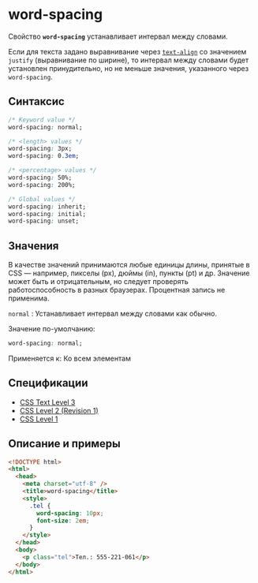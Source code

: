 # word-spacing

Свойство **`word-spacing`** устанавливает интервал между словами.

Если для текста задано выравнивание через [`text-align`](text-align.md) со значением `justify` (выравнивание по ширине), то интервал между словами будет установлен принудительно, но не меньше значения, указанного через `word-spacing`.

## Синтаксис

```css
/* Keyword value */
word-spacing: normal;

/* <length> values */
word-spacing: 3px;
word-spacing: 0.3em;

/* <percentage> values */
word-spacing: 50%;
word-spacing: 200%;

/* Global values */
word-spacing: inherit;
word-spacing: initial;
word-spacing: unset;
```

## Значения

В качестве значений принимаются любые единицы длины, принятые в CSS — например, пикселы (px), дюймы (in), пункты (pt) и др. Значение может быть и отрицательным, но следует проверять работоспособность в разных браузерах. Процентная запись не применима.

`normal`
: Устанавливает интервал между словами как обычно.

Значение по-умолчанию:

```css
word-spacing: normal;
```

Применяется к: Ко всем элементам

## Спецификации

- [CSS Text Level 3](http://dev.w3.org/csswg/css3-text/#propdef-word-spacing)
- [CSS Level 2 (Revision 1)](http://www.w3.org/TR/CSS2/text.html#propdef-word-spacing)
- [CSS Level 1](http://www.w3.org/TR/CSS1/#word-spacing)

## Описание и примеры

```html
<!DOCTYPE html>
<html>
  <head>
    <meta charset="utf-8" />
    <title>word-spacing</title>
    <style>
      .tel {
        word-spacing: 10px;
        font-size: 2em;
      }
    </style>
  </head>
  <body>
    <p class="tel">Тел.: 555-221-061</p>
  </body>
</html>
```
